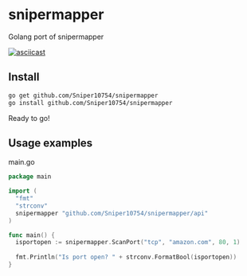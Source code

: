 # snipermapper
Golang port of snipermapper


[![asciicast](https://asciinema.org/a/wEgCmNxcXSQ4Ui2YNxiPdlRsY.svg)](https://asciinema.org/a/wEgCmNxcXSQ4Ui2YNxiPdlRsY)


## Install
```sh
go get github.com/Sniper10754/snipermapper
go install github.com/Sniper10754/snipermapper
```

Ready to go!

## Usage examples

main.go

```go
package main

import (
  "fmt"
  "strconv"
  snipermapper "github.com/Sniper10754/snipermapper/api"
)

func main() {
  isportopen := snipermapper.ScanPort("tcp", "amazon.com", 80, 1)
      
  fmt.Println("Is port open? " + strconv.FormatBool(isportopen))
}
```

